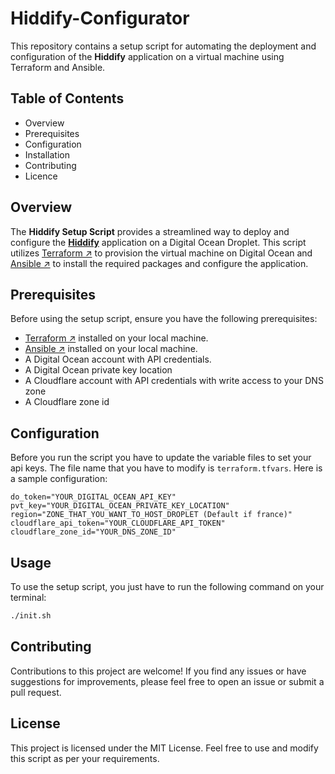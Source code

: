 # Hiddify-Configurator

This repository contains a setup script for automating the deployment and configuration of the **Hiddify** application on a virtual machine using Terraform and Ansible.


## Table of Contents

- Overview
- Prerequisites
- Configuration
- Installation
- Contributing
- Licence

## Overview
The **Hiddify Setup Script** provides a streamlined way to deploy and configure the [**Hiddify**](https://github.com/hiddify/hiddify-config) application on a Digital Ocean Droplet. This script utilizes [Terraform ↗](https://www.terraform.io/) to provision the virtual machine on Digital Ocean and [Ansible ↗](https://www.ansible.com/) to install the required packages and configure the application.

## Prerequisites

Before using the setup script, ensure you have the following prerequisites:

- [Terraform ↗](https://www.terraform.io/) installed on your local machine.
- [Ansible ↗](https://www.ansible.com/) installed on your local machine.
- A Digital Ocean account with API credentials.
- A Digital Ocean private key location
- A Cloudflare account with API credentials with write access to your DNS zone
- A Cloudflare zone id

## Configuration
Before you run the script you have to update the variable files to set your api keys. The file name that you have to modify is `terraform.tfvars`. Here is a sample configuration:
```
do_token="YOUR_DIGITAL_OCEAN_API_KEY"
pvt_key="YOUR_DIGITAL_OCEAN_PRIVATE_KEY_LOCATION"
region="ZONE_THAT_YOU_WANT_TO_HOST_DROPLET (Default if france)"
cloudflare_api_token="YOUR_CLOUDFLARE_API_TOKEN"
cloudflare_zone_id="YOUR_DNS_ZONE_ID"
```
## Usage
To use the setup script, you just have to run the following command on your terminal:
```bash
./init.sh
```
## Contributing

Contributions to this project are welcome! If you find any issues or have suggestions for improvements, please feel free to open an issue or submit a pull request.

## License

This project is licensed under the MIT License. Feel free to use and modify this script as per your requirements.
